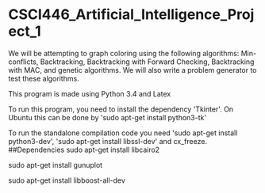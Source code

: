 # CSCI446_Artificial_Intelligence_Project_1
We will be attempting to graph coloring using the following algorithms: Min-conflicts, Backtracking, Backtracking with Forward Checking, Backtracking with MAC, and genetic algorithms. We will also write a problem generator to test these algorithms.

This program is made using Python 3.4 and Latex

To run this program, you need to install the dependency 'Tkinter'. On Ubuntu this can be done by 'sudo apt-get install python3-tk'

To run the standalone compilation code you need 'sudo apt-get install python3-dev', 'sudo apt-get install libssl-dev' and cx_freeze.
##Dependencies
sudo apt-get install libcairo2

sudo apt-get install gunuplot

sudo apt-get install libboost-all-dev
